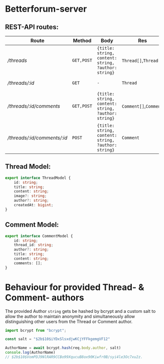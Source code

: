 # Betterforum-server

## REST-API routes:

| Route                       | Method     | Body                                                | Res                   | Description:                                  |
| --------------------------- | ---------- | --------------------------------------------------- | --------------------- | --------------------------------------------- |
| */threads*                  | `GET,POST` | `{title: string, content: string, ?author: string}` | `Thread[]`,`Thread`   | get all threads, add a thread                 |
| */threads/:id*              | `GET`      | `-`                                                 | `Thread`              | get a thread by ID                            |
| */threads/:id/comments*     | `GET,POST` | `{title: string, content: string, ?author: string}` | `Comment[]`,`Comment` | get all comments from a thread, add a comment |
| */threads/:id/comments/:id* | `POST`     | `{title: string, content: string, ?author: string}` | `Comment`             | add an inline comment                         |

## Thread Model:

```typescript
export interface ThreadModel {
	id: string;
	title: string;
	content: string;
	image?: string;
	author?: string;
	createdAt: bigint;
}
```

## Comment Model:

```typescript
export interface CommentModel {
	id: string;
	thread_id: string;
	author?: string;
	title: string;
	content: string;
	comments: [];
}
```



# Behaviour for provided Thread- & Comment- authors

The provided Author `string` gets be hashed by bcrypt and a custom salt to allow the author to maintain anonymity and simultaneously allow distinguishing other users from the Thread or Comment author.

```ts
import bcrypt from "bcrypt";

const salt = "$2b$10$iYDxSlsxdjwKCjYFFkgemgVF12"

AuthorName = await bcrypt.hash(req.body.author, salt)
console.log(AuthorName)
// $2b$10$VomPDJ9NlRAR9CCBo99XqucuB8ox90Kiwfr0B/syi4le3Oc7xu2z.

```
